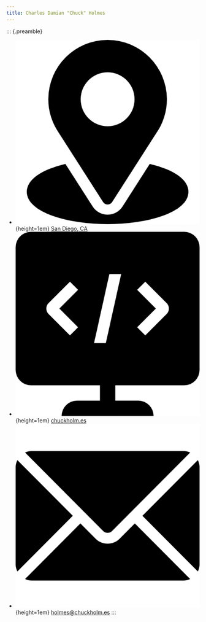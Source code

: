 ```yaml
---
title: Charles Damian "Chuck" Holmes
---
```


::: {.preamble}
- ![](icons/location.png){height=1em} [San Diego, CA](https://maps.app.goo.gl/Rc9UtvVYNpA2SMMA8)
- ![](icons/html-code.png){height=1em} [chuckholm.es](https://chuckholm.es)
- ![](icons/email.png){height=1em} [holmes@chuckholm.es](mailto:holmes@chuckholm.es)
:::
